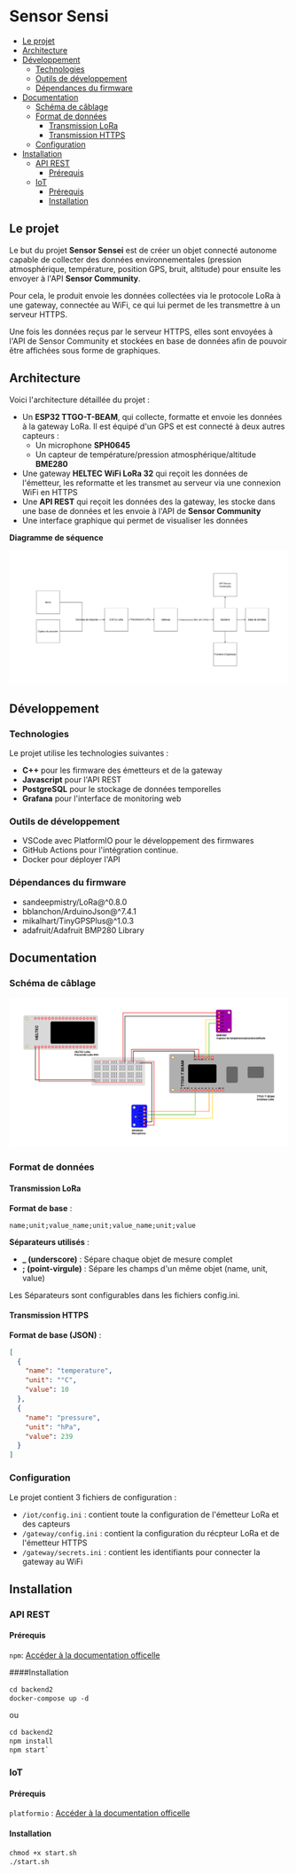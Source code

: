 # Sensor Sensi

  * [Le projet](#le-projet)
  * [Architecture](#architecture)
  * [Développement](#d-veloppement)
    + [Technologies](#technologies)
    + [Outils de développement](#outils-de-d-veloppement)
    + [Dépendances du firmware](#d-pendances-du-firmware)
  * [Documentation](#documentation)
    + [Schéma de câblage](#sch-ma-de-c-blage)
    + [Format de données](#format-de-donn-es)
      - [Transmission LoRa](#transmission-lora)
      - [Transmission HTTPS](#transmission-https)
    + [Configuration](#configuration)
  * [Installation](#installation)
    + [API REST](#api-rest)
      - [Prérequis](#pr-requis)
    + [IoT](#iot)
      - [Prérequis](#pr-requis-1)
      - [Installation](#installation-1)

## Le projet

Le but du projet **Sensor Sensei** est de créer un objet connecté autonome capable de collecter des données environnementales (pression atmosphérique, température, position GPS, bruit, altitude) pour ensuite les envoyer à l'API **Sensor Community**.

Pour cela, le produit envoie les données collectées via le protocole LoRa à une gateway, connectée au WiFi, ce qui lui permet de les transmettre à un serveur HTTPS.

Une fois les données reçus par le serveur HTTPS, elles sont envoyées à l'API de Sensor Community et stockées en base de données afin de pouvoir être affichées sous forme de graphiques.

## Architecture

Voici l'architecture détaillée du projet :
- Un **ESP32 TTGO-T-BEAM**, qui collecte, formatte et envoie les données à la gateway LoRa. Il est équipé d'un GPS et est connecté à deux autres capteurs :
  - Un microphone **SPH0645**
  - Un capteur de température/pression atmosphérique/altitude **BME280**
- Une gateway **HELTEC WiFi LoRa 32** qui reçoit les données de l'émetteur, les reformatte et les transmet au serveur via une connexion WiFi en HTTPS
- Une **API REST** qui reçoit les données des la gateway, les stocke dans une base de données et les envoie à l'API de **Sensor Community**
- Une interface graphique qui permet de visualiser les données

**Diagramme de séquence**

![Diagramme de séquence du système IoT LoRa](documentation/diagramme_sequence.png)

## Développement

### Technologies

Le projet utilise les technologies suivantes :
- **C++** pour les firmware des émetteurs et de la gateway
- **Javascript** pour l'API REST
- **PostgreSQL** pour le stockage de données temporelles
- **Grafana** pour l'interface de monitoring web

### Outils de développement

- VSCode avec PlatformIO pour le développement des firmwares
- GitHub Actions pour l'intégration continue.
- Docker pour déployer l'API

### Dépendances du firmware

- sandeepmistry/LoRa@^0.8.0
- bblanchon/ArduinoJson@^7.4.1
- mikalhart/TinyGPSPlus@^1.0.3
- adafruit/Adafruit BMP280 Library

## Documentation

### Schéma de câblage

![Schéma de câblage du système IoT LoRa](documentation/schema_cablage.png)

### Format de données

#### Transmission LoRa

**Format de base** :

    name;unit;value_name;unit;value_name;unit;value
**Séparateurs utilisés** :
- **_ (underscore)** : Sépare chaque objet de mesure complet
- **; (point-virgule)** : Sépare les champs d'un même objet (name, unit, value)

Les Séparateurs sont configurables dans les fichiers config.ini.

#### Transmission HTTPS

**Format de base (JSON)** :
```json
[
  {
    "name": "temperature",
    "unit": "°C",
    "value": 10
  },
  {
    "name": "pressure",
    "unit": "hPa",
    "value": 239
  }
]
```

### Configuration

Le projet contient 3 fichiers de configuration :
- `/iot/config.ini` : contient toute la configuration de l'émetteur LoRa et des capteurs
- `/gateway/config.ini` : contient la configuration du récpteur LoRa et de l'émetteur HTTPS
- `/gateway/secrets.ini` : contient les identifiants pour connecter la gateway au WiFi

## Installation

### API REST

#### Prérequis

`npm`: [Accéder à la documentation officelle](https://docs.npmjs.com/downloading-and-installing-node-js-and-npm)

####Installation

    cd backend2
    docker-compose up -d

ou

    cd backend2
    npm install
    npm start`

### IoT

#### Prérequis

`platformio` : [Accéder à la documentation officelle](https://docs.platformio.org/en/latest/core/installation/index.html)

#### Installation

    chmod +x start.sh
    ./start.sh
